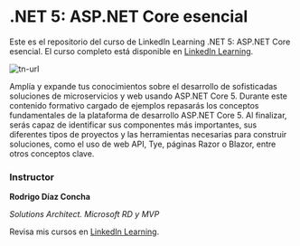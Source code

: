 # .NET 5: ASP.NET Core esencial
Este es el repositorio del curso de LinkedIn Learning .NET 5: ASP.NET Core esencial. El curso completo está disponible en  [LinkedIn Learning][lil-course-url].

![tn-url]

Amplía y expande tus conocimientos sobre el desarrollo de sofisticadas soluciones de microservicios y web usando ASP.NET Core 5. Durante este contenido formativo cargado de ejemplos repasarás los conceptos fundamentales de la plataforma de desarrollo ASP.NET Core 5. Al finalizar, serás capaz de identificar sus componentes más importantes, sus diferentes tipos de proyectos y las herramientas necesarias para construir soluciones, como el uso de web API, Tye, páginas Razor o Blazor, entre otros conceptos clave.

### Instructor

**Rodrigo Díaz Concha**

_Solutions Architect. Microsoft RD y MVP_

Revisa mis cursos en [LinkedIn Learning](https://www.linkedin.com/learning/instructors/rodrigo-diaz-concha).

[lil-course-url]: https://es.linkedin.com/learning/dot-net-5-asp-dot-net-core-esencial
[tn-url]: https://media-exp1.licdn.com/dms/image/C4D0DAQE7cuWiL-1QeQ/learning-public-crop_675_1200/0/1621425772018?e=1646960400&v=beta&t=x-WzQwmxpcCTnd6IKqxM_ng0AGhrNjYln-gY7PI5JiU

